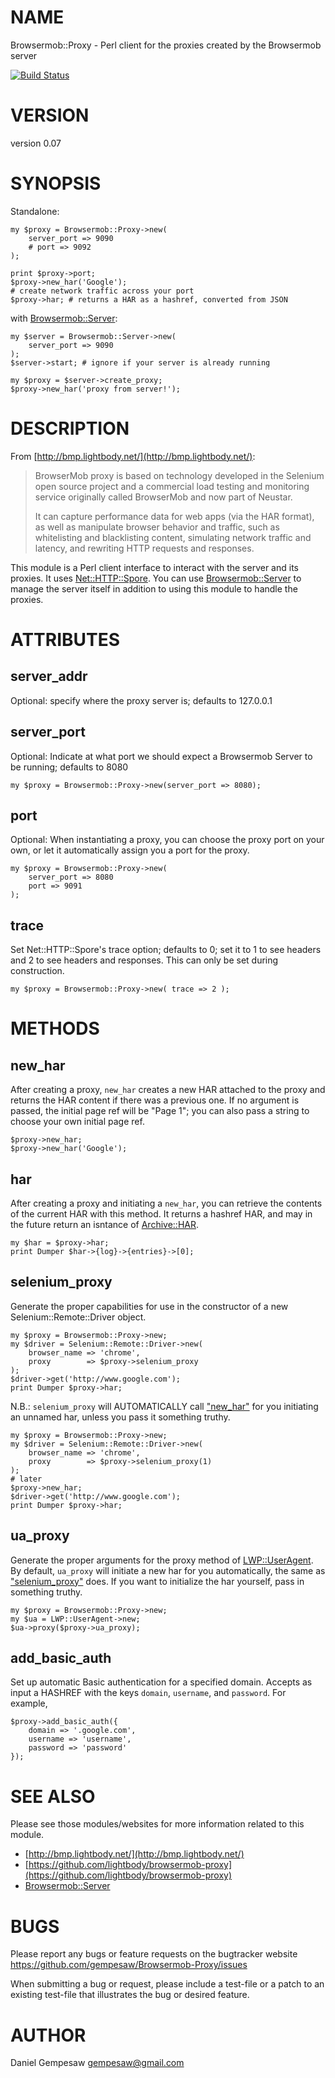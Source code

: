 # NAME

Browsermob::Proxy - Perl client for the proxies created by the Browsermob server

[![Build Status](https://travis-ci.org/gempesaw/Browsermob-Proxy.svg?branch=master)](https://travis-ci.org/gempesaw/Browsermob-Proxy)

# VERSION

version 0.07

# SYNOPSIS

Standalone:

    my $proxy = Browsermob::Proxy->new(
        server_port => 9090
        # port => 9092
    );

    print $proxy->port;
    $proxy->new_har('Google');
    # create network traffic across your port
    $proxy->har; # returns a HAR as a hashref, converted from JSON

with [Browsermob::Server](https://metacpan.org/pod/Browsermob::Server):

    my $server = Browsermob::Server->new(
        server_port => 9090
    );
    $server->start; # ignore if your server is already running

    my $proxy = $server->create_proxy;
    $proxy->new_har('proxy from server!');

# DESCRIPTION

From [http://bmp.lightbody.net/](http://bmp.lightbody.net/):

> BrowserMob proxy is based on technology developed in the Selenium open
> source project and a commercial load testing and monitoring service
> originally called BrowserMob and now part of Neustar.
>
> It can capture performance data for web apps (via the HAR format), as
> well as manipulate browser behavior and traffic, such as whitelisting
> and blacklisting content, simulating network traffic and latency, and
> rewriting HTTP requests and responses.

This module is a Perl client interface to interact with the server and
its proxies. It uses [Net::HTTP::Spore](https://metacpan.org/pod/Net::HTTP::Spore). You can use
[Browsermob::Server](https://metacpan.org/pod/Browsermob::Server) to manage the server itself in addition to using
this module to handle the proxies.

# ATTRIBUTES

## server\_addr

Optional: specify where the proxy server is; defaults to 127.0.0.1

## server\_port

Optional: Indicate at what port we should expect a Browsermob Server
to be running; defaults to 8080

    my $proxy = Browsermob::Proxy->new(server_port => 8080);

## port

Optional: When instantiating a proxy, you can choose the proxy port on
your own, or let it automatically assign you a port for the proxy.

    my $proxy = Browsermob::Proxy->new(
        server_port => 8080
        port => 9091
    );

## trace

Set Net::HTTP::Spore's trace option; defaults to 0; set it to 1 to see
headers and 2 to see headers and responses. This can only be set during
construction.

    my $proxy = Browsermob::Proxy->new( trace => 2 );

# METHODS

## new\_har

After creating a proxy, `new_har` creates a new HAR attached to the
proxy and returns the HAR content if there was a previous one. If no
argument is passed, the initial page ref will be "Page 1"; you can
also pass a string to choose your own initial page ref.

    $proxy->new_har;
    $proxy->new_har('Google');

## har

After creating a proxy and initiating a `new_har`, you can retrieve
the contents of the current HAR with this method. It returns a hashref
HAR, and may in the future return an isntance of [Archive::HAR](https://metacpan.org/pod/Archive::HAR).

    my $har = $proxy->har;
    print Dumper $har->{log}->{entries}->[0];

## selenium\_proxy

Generate the proper capabilities for use in the constructor of a new
Selenium::Remote::Driver object.

    my $proxy = Browsermob::Proxy->new;
    my $driver = Selenium::Remote::Driver->new(
        browser_name => 'chrome',
        proxy        => $proxy->selenium_proxy
    );
    $driver->get('http://www.google.com');
    print Dumper $proxy->har;

N.B.: `selenium_proxy` will AUTOMATICALLY call ["new\_har"](#new_har) for you
initiating an unnamed har, unless you pass it something truthy.

    my $proxy = Browsermob::Proxy->new;
    my $driver = Selenium::Remote::Driver->new(
        browser_name => 'chrome',
        proxy        => $proxy->selenium_proxy(1)
    );
    # later
    $proxy->new_har;
    $driver->get('http://www.google.com');
    print Dumper $proxy->har;

## ua\_proxy

Generate the proper arguments for the proxy method of
[LWP::UserAgent](https://metacpan.org/pod/LWP::UserAgent). By default, `ua_proxy` will initiate a new har for
you automatically, the same as ["selenium\_proxy"](#selenium_proxy) does. If you want to
initialize the har yourself, pass in something truthy.

    my $proxy = Browsermob::Proxy->new;
    my $ua = LWP::UserAgent->new;
    $ua->proxy($proxy->ua_proxy);

## add\_basic\_auth

Set up automatic Basic authentication for a specified domain. Accepts
as input a HASHREF with the keys `domain`, `username`, and
`password`. For example,

    $proxy->add_basic_auth({
        domain => '.google.com',
        username => 'username',
        password => 'password'
    });

# SEE ALSO

Please see those modules/websites for more information related to this module.

- [http://bmp.lightbody.net/](http://bmp.lightbody.net/)
- [https://github.com/lightbody/browsermob-proxy](https://github.com/lightbody/browsermob-proxy)
- [Browsermob::Server](https://metacpan.org/pod/Browsermob::Server)

# BUGS

Please report any bugs or feature requests on the bugtracker website
https://github.com/gempesaw/Browsermob-Proxy/issues

When submitting a bug or request, please include a test-file or a
patch to an existing test-file that illustrates the bug or desired
feature.

# AUTHOR

Daniel Gempesaw <gempesaw@gmail.com>
